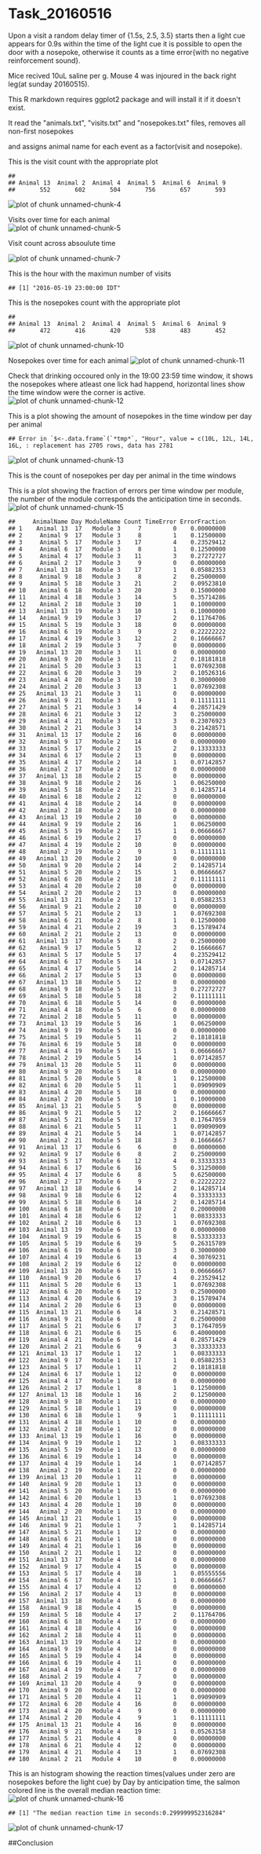 Task_20160516
=======================

Upon a visit a random delay timer of {1.5s, 2.5, 3.5} starts then a light cue appears for 0.9s within the time of the light cue it is possible to open the door with a nosepoke, otherwise it counts as a time error{with no negative reinforcement sound}.

Mice recived 10uL saline per g.
Mouse 4 was injoured in the back right leg(at sunday 20160515).

This R markdown requires ggplot2 package and will install it if it doesn't exist.  


It read the "animals.txt", "visits.txt" and "nosepokes.txt" files, removes all non-first nosepokes    

and assigns animal name for each event as a factor(visit and nosepoke).  



This is the visit count with the appropriate plot  

```
## 
## Animal 13  Animal 2  Animal 4  Animal 5  Animal 6  Animal 9 
##       552       602       504       756       657       593
```

![plot of chunk unnamed-chunk-4](figure/unnamed-chunk-4-1.png)

Visits over time for each animal   
![plot of chunk unnamed-chunk-5](figure/unnamed-chunk-5-1.png)

Visit count across absoulute time  


![plot of chunk unnamed-chunk-7](figure/unnamed-chunk-7-1.png)



This is the hour with the maximun number of visits  

```
## [1] "2016-05-19 23:00:00 IDT"
```


This is the nosepokes count with the appropriate plot 

```
## 
## Animal 13  Animal 2  Animal 4  Animal 5  Animal 6  Animal 9 
##       472       416       420       538       483       452
```

![plot of chunk unnamed-chunk-10](figure/unnamed-chunk-10-1.png)


Nosepokes over time for each animal
![plot of chunk unnamed-chunk-11](figure/unnamed-chunk-11-1.png)

Check that drinking occoured only in the 19:00 23:59 time window, it shows the nosepokes where atleast one lick had happend, horizontal lines show the time window were the corner is active.
![plot of chunk unnamed-chunk-12](figure/unnamed-chunk-12-1.png)


This is a plot showing the amount of nosepokes in the time window per day per animal  

```
## Error in `$<-.data.frame`(`*tmp*`, "Hour", value = c(10L, 12L, 14L, 16L, : replacement has 2705 rows, data has 2781
```

![plot of chunk unnamed-chunk-13](figure/unnamed-chunk-13-1.png)

This is the count of nosepokes per day per animal in the time windows


This is a plot showing the fraction of errors per time window per module,
the number of the module corresponds the anticipation time in seconds.
![plot of chunk unnamed-chunk-15](figure/unnamed-chunk-15-1.png)

```
##     AnimalName Day ModuleName Count TimeError ErrorFraction
## 1    Animal 13  17   Module 3     7         0    0.00000000
## 2     Animal 9  17   Module 3     8         1    0.12500000
## 3     Animal 5  17   Module 3    17         4    0.23529412
## 4     Animal 6  17   Module 3     8         1    0.12500000
## 5     Animal 4  17   Module 3    11         3    0.27272727
## 6     Animal 2  17   Module 3     9         0    0.00000000
## 7    Animal 13  18   Module 3    17         1    0.05882353
## 8     Animal 9  18   Module 3     8         2    0.25000000
## 9     Animal 5  18   Module 3    21         2    0.09523810
## 10    Animal 6  18   Module 3    20         3    0.15000000
## 11    Animal 4  18   Module 3    14         5    0.35714286
## 12    Animal 2  18   Module 3    10         1    0.10000000
## 13   Animal 13  19   Module 3    10         1    0.10000000
## 14    Animal 9  19   Module 3    17         2    0.11764706
## 15    Animal 5  19   Module 3    18         0    0.00000000
## 16    Animal 6  19   Module 3     9         2    0.22222222
## 17    Animal 4  19   Module 3    12         2    0.16666667
## 18    Animal 2  19   Module 3     7         0    0.00000000
## 19   Animal 13  20   Module 3    11         0    0.00000000
## 20    Animal 9  20   Module 3    11         2    0.18181818
## 21    Animal 5  20   Module 3    13         1    0.07692308
## 22    Animal 6  20   Module 3    19         2    0.10526316
## 23    Animal 4  20   Module 3    10         3    0.30000000
## 24    Animal 2  20   Module 3    13         1    0.07692308
## 25   Animal 13  21   Module 3    11         0    0.00000000
## 26    Animal 9  21   Module 3     9         1    0.11111111
## 27    Animal 5  21   Module 3    14         4    0.28571429
## 28    Animal 6  21   Module 3    12         3    0.25000000
## 29    Animal 4  21   Module 3    13         3    0.23076923
## 30    Animal 2  21   Module 3    14         3    0.21428571
## 31   Animal 13  17   Module 2    16         0    0.00000000
## 32    Animal 9  17   Module 2    14         0    0.00000000
## 33    Animal 5  17   Module 2    15         2    0.13333333
## 34    Animal 6  17   Module 2    13         0    0.00000000
## 35    Animal 4  17   Module 2    14         1    0.07142857
## 36    Animal 2  17   Module 2    12         0    0.00000000
## 37   Animal 13  18   Module 2    15         0    0.00000000
## 38    Animal 9  18   Module 2    16         1    0.06250000
## 39    Animal 5  18   Module 2    21         3    0.14285714
## 40    Animal 6  18   Module 2    12         0    0.00000000
## 41    Animal 4  18   Module 2    14         0    0.00000000
## 42    Animal 2  18   Module 2    10         0    0.00000000
## 43   Animal 13  19   Module 2    10         0    0.00000000
## 44    Animal 9  19   Module 2    16         1    0.06250000
## 45    Animal 5  19   Module 2    15         1    0.06666667
## 46    Animal 6  19   Module 2    17         0    0.00000000
## 47    Animal 4  19   Module 2    10         0    0.00000000
## 48    Animal 2  19   Module 2     9         1    0.11111111
## 49   Animal 13  20   Module 2    10         0    0.00000000
## 50    Animal 9  20   Module 2    14         2    0.14285714
## 51    Animal 5  20   Module 2    15         1    0.06666667
## 52    Animal 6  20   Module 2    18         2    0.11111111
## 53    Animal 4  20   Module 2    10         0    0.00000000
## 54    Animal 2  20   Module 2    13         0    0.00000000
## 55   Animal 13  21   Module 2    17         1    0.05882353
## 56    Animal 9  21   Module 2    10         0    0.00000000
## 57    Animal 5  21   Module 2    13         1    0.07692308
## 58    Animal 6  21   Module 2     8         1    0.12500000
## 59    Animal 4  21   Module 2    19         3    0.15789474
## 60    Animal 2  21   Module 2    13         0    0.00000000
## 61   Animal 13  17   Module 5     8         2    0.25000000
## 62    Animal 9  17   Module 5    12         2    0.16666667
## 63    Animal 5  17   Module 5    17         4    0.23529412
## 64    Animal 6  17   Module 5    14         1    0.07142857
## 65    Animal 4  17   Module 5    14         2    0.14285714
## 66    Animal 2  17   Module 5    13         0    0.00000000
## 67   Animal 13  18   Module 5    12         0    0.00000000
## 68    Animal 9  18   Module 5    11         3    0.27272727
## 69    Animal 5  18   Module 5    18         2    0.11111111
## 70    Animal 6  18   Module 5    14         0    0.00000000
## 71    Animal 4  18   Module 5     6         0    0.00000000
## 72    Animal 2  18   Module 5    11         0    0.00000000
## 73   Animal 13  19   Module 5    16         1    0.06250000
## 74    Animal 9  19   Module 5    16         0    0.00000000
## 75    Animal 5  19   Module 5    11         2    0.18181818
## 76    Animal 6  19   Module 5    18         0    0.00000000
## 77    Animal 4  19   Module 5    15         1    0.06666667
## 78    Animal 2  19   Module 5    14         1    0.07142857
## 79   Animal 13  20   Module 5    11         0    0.00000000
## 80    Animal 9  20   Module 5    14         0    0.00000000
## 81    Animal 5  20   Module 5     8         1    0.12500000
## 82    Animal 6  20   Module 5    11         1    0.09090909
## 83    Animal 4  20   Module 5    18         0    0.00000000
## 84    Animal 2  20   Module 5    10         1    0.10000000
## 85   Animal 13  21   Module 5     5         0    0.00000000
## 86    Animal 9  21   Module 5    12         2    0.16666667
## 87    Animal 5  21   Module 5    17         3    0.17647059
## 88    Animal 6  21   Module 5    11         1    0.09090909
## 89    Animal 4  21   Module 5    14         1    0.07142857
## 90    Animal 2  21   Module 5    18         3    0.16666667
## 91   Animal 13  17   Module 6     6         0    0.00000000
## 92    Animal 9  17   Module 6     8         2    0.25000000
## 93    Animal 5  17   Module 6    12         4    0.33333333
## 94    Animal 6  17   Module 6    16         5    0.31250000
## 95    Animal 4  17   Module 6     8         5    0.62500000
## 96    Animal 2  17   Module 6     9         2    0.22222222
## 97   Animal 13  18   Module 6    14         2    0.14285714
## 98    Animal 9  18   Module 6    12         4    0.33333333
## 99    Animal 5  18   Module 6    14         2    0.14285714
## 100   Animal 6  18   Module 6    10         2    0.20000000
## 101   Animal 4  18   Module 6    12         1    0.08333333
## 102   Animal 2  18   Module 6    13         1    0.07692308
## 103  Animal 13  19   Module 6    13         0    0.00000000
## 104   Animal 9  19   Module 6    15         8    0.53333333
## 105   Animal 5  19   Module 6    19         5    0.26315789
## 106   Animal 6  19   Module 6    10         3    0.30000000
## 107   Animal 4  19   Module 6    13         4    0.30769231
## 108   Animal 2  19   Module 6    12         0    0.00000000
## 109  Animal 13  20   Module 6    15         1    0.06666667
## 110   Animal 9  20   Module 6    17         4    0.23529412
## 111   Animal 5  20   Module 6    13         1    0.07692308
## 112   Animal 6  20   Module 6    12         3    0.25000000
## 113   Animal 4  20   Module 6    19         3    0.15789474
## 114   Animal 2  20   Module 6    13         0    0.00000000
## 115  Animal 13  21   Module 6    14         3    0.21428571
## 116   Animal 9  21   Module 6     8         2    0.25000000
## 117   Animal 5  21   Module 6    17         3    0.17647059
## 118   Animal 6  21   Module 6    15         6    0.40000000
## 119   Animal 4  21   Module 6    14         4    0.28571429
## 120   Animal 2  21   Module 6     9         3    0.33333333
## 121  Animal 13  17   Module 1    12         1    0.08333333
## 122   Animal 9  17   Module 1    17         1    0.05882353
## 123   Animal 5  17   Module 1    11         2    0.18181818
## 124   Animal 6  17   Module 1    12         0    0.00000000
## 125   Animal 4  17   Module 1    18         0    0.00000000
## 126   Animal 2  17   Module 1     8         1    0.12500000
## 127  Animal 13  18   Module 1    16         2    0.12500000
## 128   Animal 9  18   Module 1    11         0    0.00000000
## 129   Animal 5  18   Module 1    19         0    0.00000000
## 130   Animal 6  18   Module 1     9         1    0.11111111
## 131   Animal 4  18   Module 1    10         0    0.00000000
## 132   Animal 2  18   Module 1    12         0    0.00000000
## 133  Animal 13  19   Module 1    16         0    0.00000000
## 134   Animal 9  19   Module 1    12         1    0.08333333
## 135   Animal 5  19   Module 1    13         0    0.00000000
## 136   Animal 6  19   Module 1    14         0    0.00000000
## 137   Animal 4  19   Module 1    14         1    0.07142857
## 138   Animal 2  19   Module 1    22         0    0.00000000
## 139  Animal 13  20   Module 1    11         0    0.00000000
## 140   Animal 9  20   Module 1    13         0    0.00000000
## 141   Animal 5  20   Module 1    15         0    0.00000000
## 142   Animal 6  20   Module 1    13         1    0.07692308
## 143   Animal 4  20   Module 1    10         0    0.00000000
## 144   Animal 2  20   Module 1    13         0    0.00000000
## 145  Animal 13  21   Module 1    15         0    0.00000000
## 146   Animal 9  21   Module 1     7         1    0.14285714
## 147   Animal 5  21   Module 1    12         0    0.00000000
## 148   Animal 6  21   Module 1    18         0    0.00000000
## 149   Animal 4  21   Module 1    16         0    0.00000000
## 150   Animal 2  21   Module 1    12         0    0.00000000
## 151  Animal 13  17   Module 4    14         0    0.00000000
## 152   Animal 9  17   Module 4    15         0    0.00000000
## 153   Animal 5  17   Module 4    18         1    0.05555556
## 154   Animal 6  17   Module 4    15         1    0.06666667
## 155   Animal 4  17   Module 4    12         0    0.00000000
## 156   Animal 2  17   Module 4    13         0    0.00000000
## 157  Animal 13  18   Module 4     6         0    0.00000000
## 158   Animal 9  18   Module 4    15         0    0.00000000
## 159   Animal 5  18   Module 4    17         2    0.11764706
## 160   Animal 6  18   Module 4    17         0    0.00000000
## 161   Animal 4  18   Module 4    16         0    0.00000000
## 162   Animal 2  18   Module 4    11         0    0.00000000
## 163  Animal 13  19   Module 4    12         0    0.00000000
## 164   Animal 9  19   Module 4    14         0    0.00000000
## 165   Animal 5  19   Module 4    14         0    0.00000000
## 166   Animal 6  19   Module 4    11         0    0.00000000
## 167   Animal 4  19   Module 4    17         0    0.00000000
## 168   Animal 2  19   Module 4     7         0    0.00000000
## 169  Animal 13  20   Module 4     9         0    0.00000000
## 170   Animal 9  20   Module 4    12         0    0.00000000
## 171   Animal 5  20   Module 4    11         1    0.09090909
## 172   Animal 6  20   Module 4    16         0    0.00000000
## 173   Animal 4  20   Module 4     9         0    0.00000000
## 174   Animal 2  20   Module 4     9         1    0.11111111
## 175  Animal 13  21   Module 4    16         0    0.00000000
## 176   Animal 9  21   Module 4    19         1    0.05263158
## 177   Animal 5  21   Module 4     8         0    0.00000000
## 178   Animal 6  21   Module 4    12         0    0.00000000
## 179   Animal 4  21   Module 4    13         1    0.07692308
## 180   Animal 2  21   Module 4    10         0    0.00000000
```

This is an histogram showing the reaction times(values under zero are nosepokes before the light cue) by Day by anticipation time, the salmon colored line is the overall median reaction time:
![plot of chunk unnamed-chunk-16](figure/unnamed-chunk-16-1.png)

```
## [1] "The median reaction time in seconds:0.299999952316284"
```


![plot of chunk unnamed-chunk-17](figure/unnamed-chunk-17-1.png)


##Conclusion  
